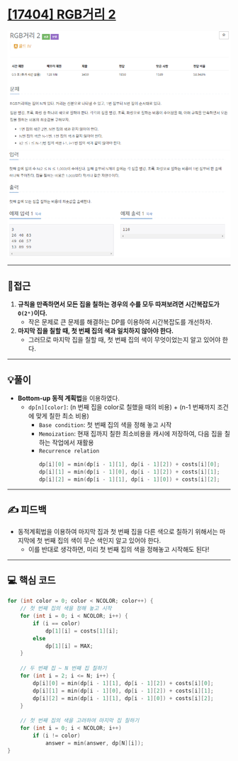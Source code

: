 # [[17404] RGB거리 2](https://www.acmicpc.net/problem/17404)

![](imgs/1.PNG)
![](imgs/2.PNG)
___
## 🤔접근
1. <b>규칙을 만족하면서 모든 집을 칠하는 경우의 수를 모두 따져보려면 시간복잡도가 `O(2ⁿ)`이다.</b>
	- 작은 문제로 큰 문제를 해결하는 DP를 이용하여 시간복잡도를 개선하자.
2. <b>마지막 집을 칠할 때, 첫 번째 집의 색과 일치하지 않아야 한다.</b>
	- 그러므로 마지막 집을 칠할 때, 첫 번째 집의 색이 무엇이었는지 알고 있어야 한다.
___
## 💡풀이
- <b>Bottom-up 동적 계획법</b>을 이용하였다.
	- `dp[n][color]`: (n 번째 집을 color로 칠했을 때의 비용) + (n-1 번째까지 조건에 맞게 칠한 최소 비용)
		- `Base condition`: 첫 번째 집의 색을 정해 놓고 시작
		- `Memoization`: 현재 집까지 칠한 최소비용을 캐시에 저장하여, 다음 집을 칠하는 작업에서 재활용
		- `Recurrence relation`
			```c++
			dp[i][0] = min(dp[i - 1][1], dp[i - 1][2]) + costs[i][0];
			dp[i][1] = min(dp[i - 1][0], dp[i - 1][2]) + costs[i][1];
			dp[i][2] = min(dp[i - 1][1], dp[i - 1][0]) + costs[i][2];
			```
	
___
## ✍ 피드백
- 동적계획법을 이용하여 마지막 집과 첫 번째 집을 다른 색으로 칠하기 위해서는 마지막에 첫 번째 집의 색이 무슨 색인지 알고 있어야 한다.
	- 이를 반대로 생각하면, 미리 첫 번째 집의 색을 정해놓고 시작해도 된다!
___
## 💻 핵심 코드
```c++
for (int color = 0; color < NCOLOR; color++) {
	// 첫 번째 집의 색을 정해 놓고 시작
	for (int i = 0; i < NCOLOR; i++) {
		if (i == color)
			dp[1][i] = costs[1][i];
		else
			dp[1][i] = MAX;
	}

	// 두 번째 집 ~ N 번째 집 칠하기
	for (int i = 2; i <= N; i++) {
		dp[i][0] = min(dp[i - 1][1], dp[i - 1][2]) + costs[i][0];
		dp[i][1] = min(dp[i - 1][0], dp[i - 1][2]) + costs[i][1];
		dp[i][2] = min(dp[i - 1][1], dp[i - 1][0]) + costs[i][2];
	}

	// 첫 번째 집의 색을 고려하여 마지막 집 칠하기
	for (int i = 0; i < NCOLOR; i++)
		if (i != color) 
			answer = min(answer, dp[N][i]);
}
```